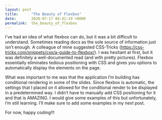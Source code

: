 ```yaml
---
layout: post
title:      "The Beauty of Flexbox"
date:       2020-07-17 04:41:19 +0000
permalink:  the_beauty_of_flexbox
---
```



I've had an idea of what flexbox can do, but it was a bit difficult to understand. Sometimes reading docs as the sole source of information just isn’t enough. A colleague of mine suggested CSS-Tricks (https://css-tricks.com/snippets/css/a-guide-to-flexbox/). I was hesitant at first, but it was definitely a well-documented read (and with pretty pictures). Flexbox essentially eliminates tedious positioning with CSS and gives you options to automatically display the elements on the page. 

What was important to me was that the application I’m building has conditional rendering in some of the slides. Since flexbox is automatic, the settings that I placed on it allowed for the conditional render to be displayed in a predetermined way. I didn’t have to manually add CSS positioning for it and that is AMAZING. I would give some examples of this but unfortunately, I’m still learning. I’ll make sure to add some examples in my next post. 

For now, happy coding!!!

